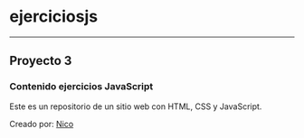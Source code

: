 # ejerciciosjs
---
## Proyecto 3

### Contenido ejercicios JavaScript
Este es un repositorio de un sitio web con HTML, CSS y JavaScript.

Creado por: [Nico](www.linkedin.com/in/nicolas-guzman-010914299)
